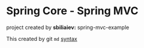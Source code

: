 # Spring Core - Spring MVC
project created by **sbiliaiev:**
spring-mvc-example

This created by git `md` [syntax](https://help.github.com/articles/basic-writing-and-formatting-syntax/)


